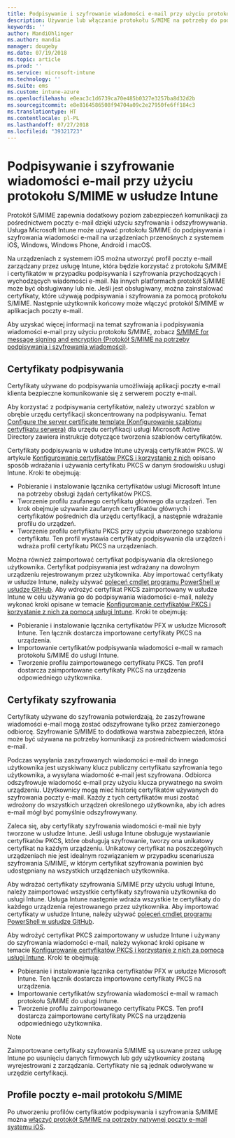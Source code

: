 ```yaml
---
title: Podpisywanie i szyfrowanie wiadomości e-mail przy użyciu protokołu S/MIME — Azure | Micrososft Docs
description: Używanie lub włączanie protokołu S/MIME na potrzeby do podpisywania i szyfrowania wiadomości e-mail w usłudze Microsoft Intune
keywords: ''
author: MandiOhlinger
ms.author: mandia
manager: dougeby
ms.date: 07/19/2018
ms.topic: article
ms.prod: ''
ms.service: microsoft-intune
ms.technology: ''
ms.suite: ems
ms.custom: intune-azure
ms.openlocfilehash: e0eac3c1d6739ca70e485b0327e3257ba8d32d2b
ms.sourcegitcommit: e8e8164586508f94704a09c2e27950fe6ff184c3
ms.translationtype: HT
ms.contentlocale: pl-PL
ms.lasthandoff: 07/27/2018
ms.locfileid: "39321723"
---
```

# <a name="smime-email-signing-and-encryption-in-intune"></a>Podpisywanie i szyfrowanie wiadomości e-mail przy użyciu protokołu S/MIME w usłudze Intune

Protokół S/MIME zapewnia dodatkowy poziom zabezpieczeń komunikacji za pośrednictwem poczty e-mail dzięki użyciu szyfrowania i odszyfrowywania. Usługa Microsoft Intune może używać protokołu S/MIME do podpisywania i szyfrowania wiadomości e-mail na urządzeniach przenośnych z systemem iOS, Windows, Windows Phone, Android i macOS.

Na urządzeniach z systemem iOS można utworzyć profil poczty e-mail zarządzany przez usługę Intune, która będzie korzystać z protokołu S/MIME i certyfikatów w przypadku podpisywania i szyfrowania przychodzących i wychodzących wiadomości e-mail. Na innych platformach protokół S/MIME może być obsługiwany lub nie. Jeśli jest obsługiwany, można zainstalować certyfikaty, które używają podpisywania i szyfrowania za pomocą protokołu S/MIME. Następnie użytkownik końcowy może włączyć protokół S/MIME w aplikacjach poczty e-mail.

Aby uzyskać więcej informacji na temat szyfrowania i podpisywania wiadomości e-mail przy użyciu protokołu S/MIME, zobacz [S/MIME for message signing and encryption (Protokół S/MIME na potrzeby podpisywania i szyfrowania wiadomości)](https://docs.microsoft.com/Exchange/policy-and-compliance/smime).

## <a name="signing-certificates"></a>Certyfikaty podpisywania

Certyfikaty używane do podpisywania umożliwiają aplikacji poczty e-mail klienta bezpieczne komunikowanie się z serwerem poczty e-mail.

Aby korzystać z podpisywania certyfikatów, należy utworzyć szablon w obrębie urzędu certyfikacji skoncentrowany na podpisywaniu. Temat [Configure the server certificate template (Konfigurowanie szablonu certyfikatu serwera)](https://docs.microsoft.com/windows-server/networking/core-network-guide/cncg/server-certs/configure-the-server-certificate-template) dla urzędu certyfikacji usługi Microsoft Active Directory zawiera instrukcje dotyczące tworzenia szablonów certyfikatów.

Certyfikaty podpisywania w usłudze Intune używają certyfikatów PKCS. W artykule [Konfigurowanie certyfikatów PKCS i korzystanie z nich](certficates-pfx-configure.md) opisano sposób wdrażania i używania certyfikatu PKCS w danym środowisku usługi Intune. Kroki te obejmują:

- Pobieranie i instalowanie łącznika certyfikatów usługi Microsoft Intune na potrzeby obsługi żądań certyfikatów PKCS.
- Tworzenie profilu zaufanego certyfikatu głównego dla urządzeń. Ten krok obejmuje używanie zaufanych certyfikatów głównych i certyfikatów pośrednich dla urzędu certyfikacji, a następnie wdrażanie profilu do urządzeń.
- Tworzenie profilu certyfikatu PKCS przy użyciu utworzonego szablonu certyfikatu. Ten profil wystawia certyfikaty podpisywania dla urządzeń i wdraża profil certyfikatu PKCS na urządzeniach.

Można również zaimportować certyfikat podpisywania dla określonego użytkownika. Certyfikat podpisywania jest wdrażany na dowolnym urządzeniu rejestrowanym przez użytkownika. Aby importować certyfikaty w usłudze Intune, należy używać [poleceń cmdlet programu PowerShell w usłudze GitHub](https://github.com/Microsoft/Intune-Resource-Access). Aby wdrożyć certyfikat PKCS zaimportowany w usłudze Intune w celu używania go do podpisywania wiadomości e-mail, należy wykonać kroki opisane w temacie [Konfigurowanie certyfikatów PKCS i korzystanie z nich za pomocą usługi Intune](certficates-pfx-configure.md). Kroki te obejmują:

- Pobieranie i instalowanie łącznika certyfikatów PFX w usłudze Microsoft Intune. Ten łącznik dostarcza importowane certyfikaty PKCS na urządzenia.
- Importowanie certyfikatów podpisywania wiadomości e-mail w ramach protokołu S/MIME do usługi Intune.
- Tworzenie profilu zaimportowanego certyfikatu PKCS. Ten profil dostarcza zaimportowane certyfikaty PKCS na urządzenia odpowiedniego użytkownika.

## <a name="encryption-certificates"></a>Certyfikaty szyfrowania

Certyfikaty używane do szyfrowania potwierdzają, że zaszyfrowane wiadomości e-mail mogą zostać odszyfrowane tylko przez zamierzonego odbiorcę. Szyfrowanie S/MIME to dodatkowa warstwa zabezpieczeń, która może być używana na potrzeby komunikacji za pośrednictwem wiadomości e-mail.

Podczas wysyłania zaszyfrowanych wiadomości e-mail do innego użytkownika jest uzyskiwany klucz publiczny certyfikatu szyfrowania tego użytkownika, a wysyłana wiadomość e-mail jest szyfrowana. Odbiorca odszyfrowuje wiadomość e-mail przy użyciu klucza prywatnego na swoim urządzeniu. Użytkownicy mogą mieć historię certyfikatów używanych do szyfrowania poczty e-mail. Każdy z tych certyfikatów musi zostać wdrożony do wszystkich urządzeń określonego użytkownika, aby ich adres e-mail mógł być pomyślnie odszyfrowywany.

Zaleca się, aby certyfikaty szyfrowania wiadomości e-mail nie były tworzone w usłudze Intune. Jeśli usługa Intune obsługuje wystawianie certyfikatów PKCS, które obsługują szyfrowanie, tworzy ona unikatowy certyfikat na każdym urządzeniu. Unikatowy certyfikat na poszczególnych urządzeniach nie jest idealnym rozwiązaniem w przypadku scenariusza szyfrowania S/MIME, w którym certyfikat szyfrowania powinien być udostępniany na wszystkich urządzeniach użytkownika.

Aby wdrażać certyfikaty szyfrowania S/MIME przy użyciu usługi Intune, należy zaimportować wszystkie certyfikaty szyfrowania użytkownika do usługi Intune. Usługa Intune następnie wdraża wszystkie te certyfikaty do każdego urządzenia rejestrowanego przez użytkownika. Aby importować certyfikaty w usłudze Intune, należy używać [poleceń cmdlet programu PowerShell w usłudze GitHub](https://github.com/Microsoft/Intune-Resource-Access).

Aby wdrożyć certyfikat PKCS zaimportowany w usłudze Intune i używany do szyfrowania wiadomości e-mail, należy wykonać kroki opisane w temacie [Konfigurowanie certyfikatów PKCS i korzystanie z nich za pomocą usługi Intune](certficates-pfx-configure.md). Kroki te obejmują:

- Pobieranie i instalowanie łącznika certyfikatów PFX w usłudze Microsoft Intune. Ten łącznik dostarcza importowane certyfikaty PKCS na urządzenia.
- Importowanie certyfikatów szyfrowania wiadomości e-mail w ramach protokołu S/MIME do usługi Intune.
- Tworzenie profilu zaimportowanego certyfikatu PKCS. Ten profil dostarcza zaimportowane certyfikaty PKCS na urządzenia odpowiedniego użytkownika.

 > [!NOTE]
 > Zaimportowane certyfikaty szyfrowania S/MIME są usuwane przez usługę Intune po usunięciu danych firmowych lub gdy użytkownicy zostaną wyrejestrowani z zarządzania. Certyfikaty nie są jednak odwoływane w urzędzie certyfikacji.

## <a name="smime-email-profiles"></a>Profile poczty e-mail protokołu S/MIME

Po utworzeniu profilów certyfikatów podpisywania i szyfrowania S/MIME można [włączyć protokół S/MIME na potrzeby natywnej poczty e-mail systemu iOS](email-settings-ios.md).